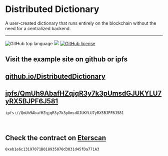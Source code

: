 # Distributed Dictionary
A user-created dictionary that runs entirely on the blockchain without the need for a centralized backend.

---
![GitHub top language](https://img.shields.io/github/languages/top/cccaaannn/DistributedDictionary?style=flat-square) ![](https://img.shields.io/github/repo-size/cccaaannn/DistributedDictionary?style=flat-square) [![GitHub license](https://img.shields.io/github/license/cccaaannn/DistributedDictionary?style=flat-square)](https://github.com/cccaaannn/DistributedDictionary/blob/master/LICENSE)


## Visit the example site on github or ipfs
##  [github.io/DistributedDictionary](https://cccaaannn.github.io/DistributedDictionary/)

##  [ipfs/QmUh9AbafHZqjqR3y7k3pUmsdGJUKYLU7yRX5BJPF6J581](https://ipfs.io/ipfs/QmUh9AbafHZqjqR3y7k3pUmsdGJUKYLU7yRX5BJPF6J581/)

```
ipfs://QmUh9AbafHZqjqR3y7k3pUmsdGJUKYLU7yRX5BJPF6J581
```

<br>

## Check the contract on [Eterscan](https://kovan.etherscan.io/address/0xeb1e6c13197071B018935070d3031d45fDa771A3#code)

```
0xeb1e6c13197071B018935070d3031d45fDa771A3
```

